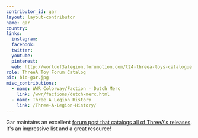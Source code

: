```yaml
---
contributor_id: gar
layout: layout-contributor
name: gar
country: 
links:
  instagram: 
  facebook:
  twitter: 
  youtube:
  pinterest: 
  web: http://worldof3alegion.forumotion.com/t24-threea-toys-catalogue
role: ThreeA Toy Forum Catalog
pic: bio-gar.jpg
misc_contributions:
  - name: WWR Colorway/Faction - Dutch Merc 
    link: /wwr/factions/dutch-merc.html
  - name: Three A Legion History
    link: /Three-A-Legion-History/   
---
```

Gar maintains an excellent <a href="http://worldof3alegion.forumotion.com/t24-threea-toys-catalogue" target="_blank">forum post that catalogs all of ThreeA's releases</a>. It's an impressive list and a great resource!